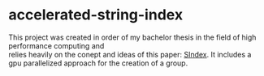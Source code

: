 # accelerated-string-index

This project was created in order of my bachelor thesis in the field of high performance computing and  
relies heavily on the conept and ideas of this paper: [SIndex](https://dl.acm.org/doi/abs/10.1145/3409963.3410496). It includes a gpu parallelized approach for the creation of a group.